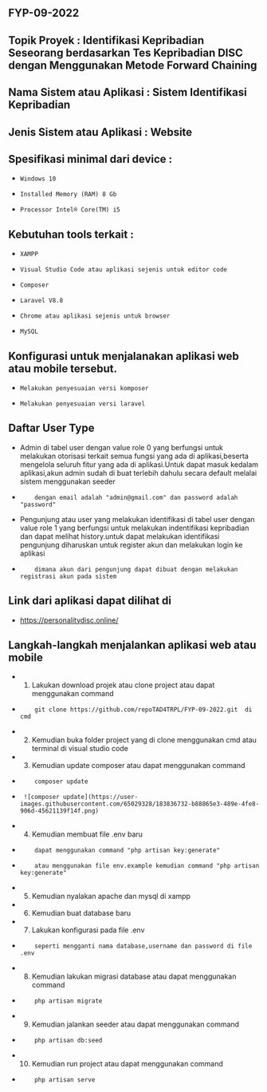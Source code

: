 <!-- <p align="center"><a href="https://laravel.com" target="_blank"><img src="https://raw.githubusercontent.com/laravel/art/master/logo-lockup/5%20SVG/2%20CMYK/1%20Full%20Color/laravel-logolockup-cmyk-red.svg" width="400"></a></p>

<p align="center">
<a href="https://travis-ci.org/laravel/framework"><img src="https://travis-ci.org/laravel/framework.svg" alt="Build Status"></a>
<a href="https://packagist.org/packages/laravel/framework"><img src="https://img.shields.io/packagist/dt/laravel/framework" alt="Total Downloads"></a>
<a href="https://packagist.org/packages/laravel/framework"><img src="https://img.shields.io/packagist/v/laravel/framework" alt="Latest Stable Version"></a>
<a href="https://packagist.org/packages/laravel/framework"><img src="https://img.shields.io/packagist/l/laravel/framework" alt="License"></a>
</p>

## About Laravel

Laravel is a web application framework with expressive, elegant syntax. We believe development must be an enjoyable and creative experience to be truly fulfilling. Laravel takes the pain out of development by easing common tasks used in many web projects, such as:

- [Simple, fast routing engine](https://laravel.com/docs/routing).
- [Powerful dependency injection container](https://laravel.com/docs/container).
- Multiple back-ends for [session](https://laravel.com/docs/session) and [cache](https://laravel.com/docs/cache) storage.
- Expressive, intuitive [database ORM](https://laravel.com/docs/eloquent).
- Database agnostic [schema migrations](https://laravel.com/docs/migrations).
- [Robust background job processing](https://laravel.com/docs/queues).
- [Real-time event broadcasting](https://laravel.com/docs/broadcasting).

Laravel is accessible, powerful, and provides tools required for large, robust applications.

## Learning Laravel

Laravel has the most extensive and thorough [documentation](https://laravel.com/docs) and video tutorial library of all modern web application frameworks, making it a breeze to get started with the framework.

If you don't feel like reading, [Laracasts](https://laracasts.com) can help. Laracasts contains over 1500 video tutorials on a range of topics including Laravel, modern PHP, unit testing, and JavaScript. Boost your skills by digging into our comprehensive video library.

## Laravel Sponsors

We would like to extend our thanks to the following sponsors for funding Laravel development. If you are interested in becoming a sponsor, please visit the Laravel [Patreon page](https://patreon.com/taylorotwell).

### Premium Partners

- **[Vehikl](https://vehikl.com/)**
- **[Tighten Co.](https://tighten.co)**
- **[Kirschbaum Development Group](https://kirschbaumdevelopment.com)**
- **[64 Robots](https://64robots.com)**
- **[Cubet Techno Labs](https://cubettech.com)**
- **[Cyber-Duck](https://cyber-duck.co.uk)**
- **[Many](https://www.many.co.uk)**
- **[Webdock, Fast VPS Hosting](https://www.webdock.io/en)**
- **[DevSquad](https://devsquad.com)**
- **[Curotec](https://www.curotec.com/services/technologies/laravel/)**
- **[OP.GG](https://op.gg)**
- **[WebReinvent](https://webreinvent.com/?utm_source=laravel&utm_medium=github&utm_campaign=patreon-sponsors)**
- **[Lendio](https://lendio.com)**

## Contributing

Thank you for considering contributing to the Laravel framework! The contribution guide can be found in the [Laravel documentation](https://laravel.com/docs/contributions).

## Code of Conduct

In order to ensure that the Laravel community is welcoming to all, please review and abide by the [Code of Conduct](https://laravel.com/docs/contributions#code-of-conduct).

## Security Vulnerabilities

If you discover a security vulnerability within Laravel, please send an e-mail to Taylor Otwell via [taylor@laravel.com](mailto:taylor@laravel.com). All security vulnerabilities will be promptly addressed.

## License

The Laravel framework is open-sourced software licensed under the [MIT license](https://opensource.org/licenses/MIT). -->

## FYP-09-2022
## Topik Proyek			: Identifikasi Kepribadian Seseorang berdasarkan Tes Kepribadian DISC dengan Menggunakan Metode Forward Chaining
## Nama Sistem atau Aplikasi	: Sistem Identifikasi Kepribadian
## Jenis Sistem atau Aplikasi	: Website

## Spesifikasi minimal dari device : 
-     Windows 10
-     Installed Memory (RAM) 8 Gb
-     Processor Intel® Core(TM) i5
## Kebutuhan tools terkait		:
-     XAMPP
-     Visual Studio Code atau aplikasi sejenis untuk editor code
-     Composer
-     Laravel V8.8
-     Chrome atau aplikasi sejenis untuk browser
-     MySQL
## Konfigurasi untuk menjalanakan aplikasi web atau mobile tersebut.
-     Melakukan penyesuaian versi komposer
-     Melakukan penyesuaian versi laravel
## Daftar User Type
-    Admin di tabel user dengan value role 0 yang berfungsi untuk melakukan otorisasi terkait semua fungsi yang ada di aplikasi,beserta mengelola seluruh fitur yang ada di aplikasi.Untuk dapat masuk kedalam aplikasi,akun admin sudah di buat terlebih dahulu secara default melalai sistem menggunakan seeder
-         dengan email adalah "admin@gmail.com" dan password adalah "password"
-    Pengunjung atau user yang melakukan identifikasi di tabel user dengan value role 1 yang berfungsi untuk melakukan indentifikasi kepribadian dan dapat melihat history.untuk dapat melakukan identifikasi pengunjung diharuskan untuk register akun dan melakukan login ke aplikasi
-         dimana akun dari pengunjung dapat dibuat dengan melakukan registrasi akun pada sistem 
## Link dari aplikasi dapat dilihat di
-    https://personalitydisc.online/

## Langkah-langkah menjalankan aplikasi web atau mobile
-	1. Lakukan download projek atau clone project atau dapat menggunakan command
-         git clone https://github.com/repoTAD4TRPL/FYP-09-2022.git  di cmd
-   2. Kemudian buka folder project yang di clone menggunakan cmd atau terminal di visual studio code
-	3. Kemudian update composer atau dapat menggunakan command
-         composer update
-      ![composer update](https://user-images.githubusercontent.com/65029328/183836732-b88865e3-489e-4fe8-906d-45621139f14f.png)
-	4. Kemudian membuat file .env baru
-         dapat menggunakan command "php artisan key:generate"
-         atau menggunakan file env.example kemudian command "php artisan key:generate"
-   5. Kemudian nyalakan apache dan mysql di xampp
-	6. Kemudian buat database baru
-	7. Lakukan konfigurasi pada file .env
-         seperti mengganti nama database,username dan password di file .env
-	8. Kemudian lakukan migrasi database atau dapat menggunakan command
-         php artisan migrate
-	9. Kemudian jalankan seeder atau dapat menggunakan command
-         php artisan db:seed
-	10. Kemudian run project atau dapat menggunakan command
-         php artisan serve
		
